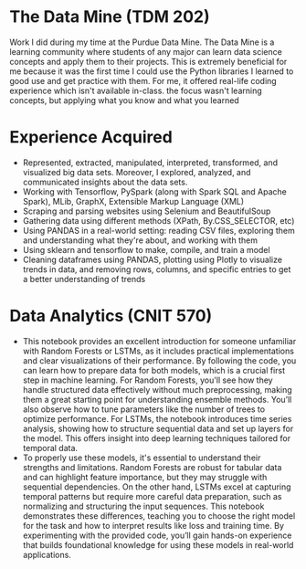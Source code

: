 # The Data Mine (TDM 202)
Work I did during my time at the Purdue Data Mine. The Data Mine is a learning community where students of any major can learn data science concepts and apply them to their projects. This is extremely beneficial for me because it was the first time I could use the Python libraries I learned to good use and get practice with them. For me, it offered real-life coding experience which isn't available in-class. the focus wasn't learning concepts, but applying what you know and what you learned

# Experience Acquired
+ Represented, extracted, manipulated, interpreted, transformed, and visualized big data sets. Moreover, I explored, analyzed, and communicated insights about the data sets.
+ Working with Tensorflow, PySpark (along with Spark SQL and Apache Spark), MLib, GraphX, Extensible Markup Language (XML)
+ Scraping and parsing websites using Selenium and BeautifulSoup
+ Gathering data using different methods (XPath, By.CSS_SELECTOR, etc)
+ Using PANDAS in a real-world setting: reading CSV files, exploring them and understanding what they're about, and working with them
+ Using sklearn and tensorflow to make, compile, and train a model
+ Cleaning dataframes using PANDAS, plotting using Plotly to visualize trends in data, and removing rows, columns, and specific entries to get a better understanding of trends

# Data Analytics (CNIT 570)
+ This notebook provides an excellent introduction for someone unfamiliar with Random Forests or LSTMs, as it includes practical implementations and clear visualizations of their performance. By following the code, you can learn how to prepare data for both models, which is a crucial first step in machine learning. For Random Forests, you'll see how they handle structured data effectively without much preprocessing, making them a great starting point for understanding ensemble methods. You’ll also observe how to tune parameters like the number of trees to optimize performance. For LSTMs, the notebook introduces time series analysis, showing how to structure sequential data and set up layers for the model. This offers insight into deep learning techniques tailored for temporal data.
+ To properly use these models, it's essential to understand their strengths and limitations. Random Forests are robust for tabular data and can highlight feature importance, but they may struggle with sequential dependencies. On the other hand, LSTMs excel at capturing temporal patterns but require more careful data preparation, such as normalizing and structuring the input sequences. This notebook demonstrates these differences, teaching you to choose the right model for the task and how to interpret results like loss and training time. By experimenting with the provided code, you’ll gain hands-on experience that builds foundational knowledge for using these models in real-world applications.

